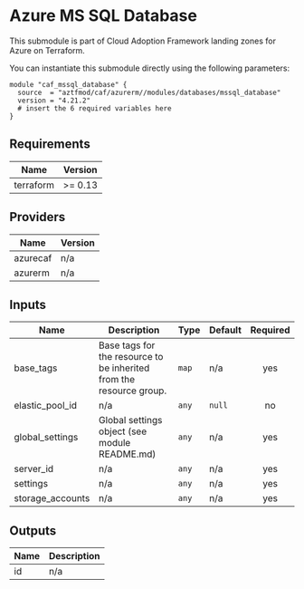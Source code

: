 # Azure MS SQL Database

This submodule is part of Cloud Adoption Framework landing zones for Azure on Terraform.

You can instantiate this submodule directly using the following parameters:

```
module "caf_mssql_database" {
  source  = "aztfmod/caf/azurerm//modules/databases/mssql_database"
  version = "4.21.2"
  # insert the 6 required variables here
}
```

<!-- BEGINNING OF PRE-COMMIT-TERRAFORM DOCS HOOK -->
## Requirements

| Name | Version |
|------|---------|
| terraform | >= 0.13 |

## Providers

| Name | Version |
|------|---------|
| azurecaf | n/a |
| azurerm | n/a |

## Inputs

| Name | Description | Type | Default | Required |
|------|-------------|------|---------|:--------:|
| base\_tags | Base tags for the resource to be inherited from the resource group. | `map` | n/a | yes |
| elastic\_pool\_id | n/a | `any` | `null` | no |
| global\_settings | Global settings object (see module README.md) | `any` | n/a | yes |
| server\_id | n/a | `any` | n/a | yes |
| settings | n/a | `any` | n/a | yes |
| storage\_accounts | n/a | `any` | n/a | yes |

## Outputs

| Name | Description |
|------|-------------|
| id | n/a |

<!-- END OF PRE-COMMIT-TERRAFORM DOCS HOOK -->